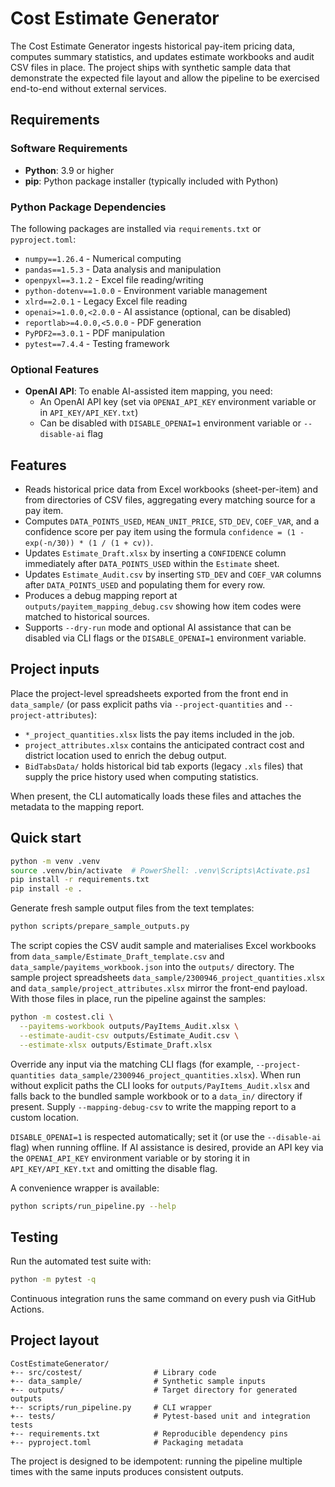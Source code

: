# Cost Estimate Generator

The Cost Estimate Generator ingests historical pay-item pricing data, computes
summary statistics, and updates estimate workbooks and audit CSV files in
place. The project ships with synthetic sample data that demonstrate the
expected file layout and allow the pipeline to be exercised end-to-end without
external services.

## Requirements

### Software Requirements
- **Python**: 3.9 or higher
- **pip**: Python package installer (typically included with Python)

### Python Package Dependencies
The following packages are installed via `requirements.txt` or `pyproject.toml`:
- `numpy==1.26.4` - Numerical computing
- `pandas==1.5.3` - Data analysis and manipulation
- `openpyxl==3.1.2` - Excel file reading/writing
- `python-dotenv==1.0.0` - Environment variable management
- `xlrd==2.0.1` - Legacy Excel file reading
- `openai>=1.0.0,<2.0.0` - AI assistance (optional, can be disabled)
- `reportlab>=4.0.0,<5.0.0` - PDF generation
- `PyPDF2==3.0.1` - PDF manipulation
- `pytest==7.4.4` - Testing framework

### Optional Features
- **OpenAI API**: To enable AI-assisted item mapping, you need:
  - An OpenAI API key (set via `OPENAI_API_KEY` environment variable or in `API_KEY/API_KEY.txt`)
  - Can be disabled with `DISABLE_OPENAI=1` environment variable or `--disable-ai` flag

## Features

- Reads historical price data from Excel workbooks (sheet-per-item) and from
  directories of CSV files, aggregating every matching source for a pay item.
- Computes `DATA_POINTS_USED`, `MEAN_UNIT_PRICE`, `STD_DEV`, `COEF_VAR`, and a
  confidence score per pay item using the formula
  `confidence = (1 - exp(-n/30)) * (1 / (1 + cv))`.
- Updates `Estimate_Draft.xlsx` by inserting a `CONFIDENCE` column immediately
  after `DATA_POINTS_USED` within the `Estimate` sheet.
- Updates `Estimate_Audit.csv` by inserting `STD_DEV` and `COEF_VAR` columns
  after `DATA_POINTS_USED` and populating them for every row.
- Produces a debug mapping report at `outputs/payitem_mapping_debug.csv` showing
  how item codes were matched to historical sources.
 - Supports `--dry-run` mode and optional AI assistance that can be disabled
   via CLI flags or the `DISABLE_OPENAI=1` environment variable.

## Project inputs

Place the project-level spreadsheets exported from the front end in
`data_sample/` (or pass explicit paths via `--project-quantities` and
`--project-attributes`):

- `*_project_quantities.xlsx` lists the pay items included in the job.
- `project_attributes.xlsx` contains the anticipated contract cost and district
  location used to enrich the debug output.
- `BidTabsData/` holds historical bid tab exports (legacy `.xls` files) that
  supply the price history used when computing statistics.

When present, the CLI automatically loads these files and attaches the metadata
to the mapping report.

## Quick start

```bash
python -m venv .venv
source .venv/bin/activate  # PowerShell: .venv\Scripts\Activate.ps1
pip install -r requirements.txt
pip install -e .
```

Generate fresh sample output files from the text templates:

```bash
python scripts/prepare_sample_outputs.py
```

The script copies the CSV audit sample and materialises Excel workbooks from
`data_sample/Estimate_Draft_template.csv` and
`data_sample/payitems_workbook.json` into the `outputs/` directory. The sample
project spreadsheets `data_sample/2300946_project_quantities.xlsx` and
`data_sample/project_attributes.xlsx` mirror the front-end payload.
With those files in place, run the pipeline against the samples:

```bash
python -m costest.cli \
  --payitems-workbook outputs/PayItems_Audit.xlsx \
  --estimate-audit-csv outputs/Estimate_Audit.csv \
  --estimate-xlsx outputs/Estimate_Draft.xlsx
```

Override any input via the matching CLI flags (for example,
`--project-quantities data_sample/2300946_project_quantities.xlsx`).
When run without explicit paths the CLI looks for `outputs/PayItems_Audit.xlsx`
and falls back to the bundled sample workbook or to a `data_in/` directory if
present. Supply `--mapping-debug-csv` to write the mapping report to a custom
location.

`DISABLE_OPENAI=1` is respected automatically; set it (or use the
`--disable-ai` flag) when running offline. If AI assistance is desired, provide
an API key via the `OPENAI_API_KEY` environment variable or by storing it in
`API_KEY/API_KEY.txt` and omitting the disable flag.

A convenience wrapper is available:

```bash
python scripts/run_pipeline.py --help
```

## Testing

Run the automated test suite with:

```bash
python -m pytest -q
```

Continuous integration runs the same command on every push via GitHub Actions.

## Project layout

```
CostEstimateGenerator/
+-- src/costest/                # Library code
+-- data_sample/                # Synthetic sample inputs
+-- outputs/                    # Target directory for generated outputs
+-- scripts/run_pipeline.py     # CLI wrapper
+-- tests/                      # Pytest-based unit and integration tests
+-- requirements.txt            # Reproducible dependency pins
+-- pyproject.toml              # Packaging metadata
```

The project is designed to be idempotent: running the pipeline multiple times
with the same inputs produces consistent outputs.
